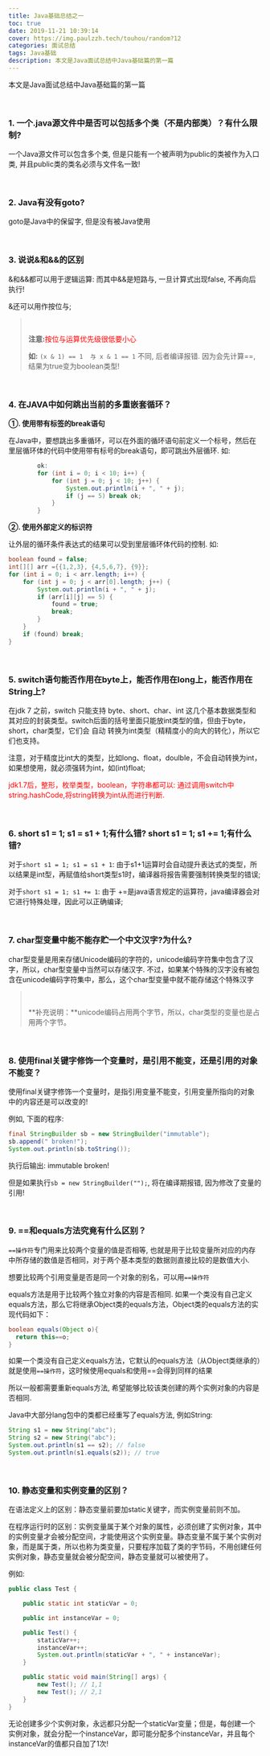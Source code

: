 ```yaml
---
title: Java基础总结之一
toc: true
date: 2019-11-21 10:39:14
cover: https://img.paulzzh.tech/touhou/random?12
categories: 面试总结
tags: Java基础
description: 本文是Java面试总结中Java基础篇的第一篇
---
```


本文是Java面试总结中Java基础篇的第一篇

<br/>

<!--more-->

### 1. 一个.java源文件中是否可以包括多个类（不是内部类）？有什么限制?

一个Java源文件可以包含多个类, 但是只能有一个被声明为public的类被作为入口类, 并且public类的类名必须与文件名一致!

<br/>

### 2. Java有没有goto?

goto是Java中的保留字, 但是没有被Java使用

<br/>

### 3. 说说&和&&的区别

&和&&都可以用于逻辑运算: 而其中&&是短路与, 一旦计算式出现false, 不再向后执行!

&还可以用作按位与;

>   <br/>
>
>   **注意:**<font color="#ff0000">按位与运算优先级很低要小心</font>
>
>   **如:** `(x & 1) == 1  与 x & 1 == 1` 不同, 后者编译报错. 因为会先计算==, 结果为true变为boolean类型!

<br/>

### 4. 在JAVA中如何跳出当前的多重嵌套循环？

**①. 使用带有标签的break语句**

在Java中，要想跳出多重循环，可以在外面的循环语句前定义一个标号，然后在里层循环体的代码中使用带有标号的break语句，即可跳出外层循环. 如:

```java
        ok:
        for (int i = 0; i < 10; i++) {
            for (int j = 0; j < 10; j++) {
                System.out.println(i + ", " + j);
                if (j == 5) break ok;
            }
        }
```

**②. 使用外部定义的标识符**

让外层的循环条件表达式的结果可以受到里层循环体代码的控制. 如:

```java
boolean found = false;
int[][] arr ={{1,2,3}, {4,5,6,7}, {9}};
for (int i = 0; i < arr.length; i++) {
    for (int j = 0; j < arr[0].length; j++) {
        System.out.println(i + ", " + j);
        if (arr[i][j] == 5) {
            found = true;
            break;
        }
    }
    if (found) break;
}
```

<br/>

### 5. switch语句能否作用在byte上，能否作用在long上，能否作用在String上?

在jdk 7 之前，switch 只能支持 byte、short、char、int  这几个基本数据类型和其对应的封装类型。switch后面的括号里面只能放int类型的值，但由于byte，short，char类型，它们会 自动 转换为int类型（精精度小的向大的转化），所以它们也支持。

注意，对于精度比int大的类型，比如long、float，doulble，不会自动转换为int，如果想使用，就必须强转为int，如(int)float;

<font color="#f00">jdk1.7后，整形，枚举类型，boolean，字符串都可以: 通过调用switch中string.hashCode,将string转换为int从而进行判断.</font>

<br/>

### 6. short s1 = 1; s1 = s1 + 1;有什么错? short s1 = 1; s1 += 1;有什么错?

对于`short s1 = 1; s1 = s1 + 1`: 由于s1+1运算时会自动提升表达式的类型，所以结果是int型，再赋值给short类型s1时，编译器将报告需要强制转换类型的错误;

对于`short s1 = 1; s1 += 1`: 由于 +=是java语言规定的运算符，java编译器会对它进行特殊处理，因此可以正确编译;

<br/>

### 7. char型变量中能不能存贮一个中文汉字?为什么?

char型变量是用来存储Unicode编码的字符的，unicode编码字符集中包含了汉字，所以，char型变量中当然可以存储汉字. 不过，如果某个特殊的汉字没有被包含在unicode编码字符集中，那么，这个char型变量中就不能存储这个特殊汉字

>   <br/>
>
>   **补充说明：**unicode编码占用两个字节，所以，char类型的变量也是占用两个字节。

<br/>

### 8. 使用final关键字修饰一个变量时，是引用不能变，还是引用的对象不能变？

使用final关键字修饰一个变量时，是指引用变量不能变，引用变量所指向的对象中的内容还是可以改变的!

例如, 下面的程序: 

```java
final StringBuilder sb = new StringBuilder("immutable");
sb.append(" broken!");
System.out.println(sb.toString());
```

执行后输出: immutable broken!

但是如果执行`sb = new StringBuilder("");`, 将在编译期报错, 因为修改了变量的引用!

<br/>

### 9. ==和equals方法究竟有什么区别？

`==操作符`专门用来比较两个变量的值是否相等, 也就是用于比较变量所对应的内存中所存储的数值是否相同，对于两个基本类型的数据则直接比较的是数值大小. 

想要比较两个引用变量是否是同一个对象的别名，可以用`==操作符`

equals方法是用于比较两个独立对象的内容是否相同. 如果一个类没有自己定义equals方法，那么它将继承Object类的equals方法，Object类的equals方法的实现代码如下：

```java
boolean equals(Object o){
  return this==o;
}
```

如果一个类没有自己定义equals方法，它默认的equals方法（从Object类继承的）就是使用`==操作符`，这时候使用equals和使用==会得到同样的结果

所以一般都需要重新equals方法, 希望能够比较该类创建的两个实例对象的内容是否相同.

Java中大部分lang包中的类都已经重写了equals方法, 例如String:

```java
String s1 = new String("abc");
String s2 = new String("abc");
System.out.println(s1 == s2); // false
System.out.println(s1.equals(s2)); // true
```

<br/>

### 10. 静态变量和实例变量的区别？

在语法定义上的区别：静态变量前要加static关键字，而实例变量前则不加。

在程序运行时的区别：实例变量属于某个对象的属性，必须创建了实例对象，其中的实例变量才会被分配空间，才能使用这个实例变量。静态变量不属于某个实例对象，而是属于类，所以也称为类变量，只要程序加载了类的字节码，不用创建任何实例对象，静态变量就会被分配空间，静态变量就可以被使用了。

例如:

```java
public class Test {

    public static int staticVar = 0;

    public int instanceVar = 0;

    public Test() {
        staticVar++;
        instanceVar++;
        System.out.println(staticVar + ", " + instanceVar);
    }

    public static void main(String[] args) {
        new Test(); // 1,1
        new Test(); // 2,1
    }
}

```

无论创建多少个实例对象，永远都只分配一个staticVar变量；但是，每创建一个实例对象，就会分配一个instanceVar，即可能分配多个instanceVar，并且每个instanceVar的值都只自加了1次!



<br/>